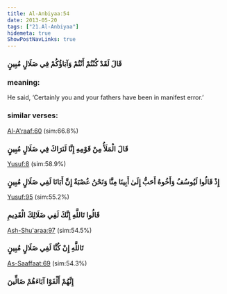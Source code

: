 ```yaml
---
title: Al-Anbiyaa:54
date: 2013-05-20
tags: ["21.Al-Anbiyaa"]
hidemeta: true 
ShowPostNavLinks: true 
---
```

### قَالَ لَقَدْ كُنْتُمْ أَنْتُمْ وَآبَاؤُكُمْ فِي ضَلَالٍ مُبِينٍ
### meaning: 
He said, ‘Certainly you and your fathers have been in manifest error.’
### similar verses: 

[Al-A'raaf:60](/7/60) (sim:66.8%)

### قَالَ الْمَلَأُ مِنْ قَوْمِهِ إِنَّا لَنَرَاكَ فِي ضَلَالٍ مُبِينٍ

[Yusuf:8](/12/8) (sim:58.9%)

### إِذْ قَالُوا لَيُوسُفُ وَأَخُوهُ أَحَبُّ إِلَىٰ أَبِينَا مِنَّا وَنَحْنُ عُصْبَةٌ إِنَّ أَبَانَا لَفِي ضَلَالٍ مُبِينٍ

[Yusuf:95](/12/95) (sim:55.2%)

### قَالُوا تَاللَّهِ إِنَّكَ لَفِي ضَلَالِكَ الْقَدِيمِ

[Ash-Shu'araa:97](/26/97) (sim:54.5%)

### تَاللَّهِ إِنْ كُنَّا لَفِي ضَلَالٍ مُبِينٍ

[As-Saaffaat:69](/37/69) (sim:54.3%)

### إِنَّهُمْ أَلْفَوْا آبَاءَهُمْ ضَالِّينَ
